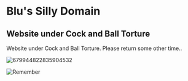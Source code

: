 # Blu's Silly Domain



## Website under Cock and Ball Torture




Website under Cock and Ball Torture. Please return some other time..


![679944822835904532](https://github.com/Bludude2/Bludude2.github.io/assets/75001880/4fccb522-64d8-40cb-961a-233d0bceae1b)


![Remember](https://github.com/Bludude2/Bludude2.github.io/assets/75001880/761e5f36-64be-43ea-b83a-c6e26c69dd84)
